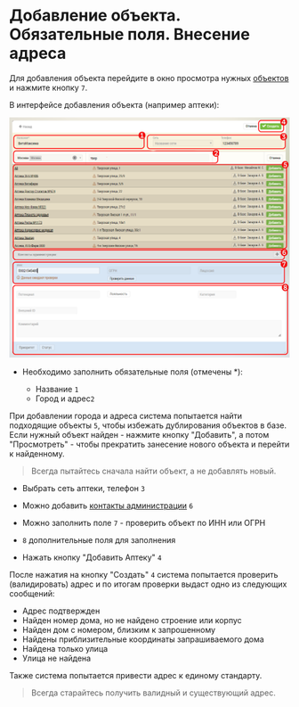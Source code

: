 # Добавление объекта. Обязательные поля. Внесение адреса

Для добавления объекта перейдите в окно просмотра нужных [объектов](database-object.html) и нажмите кнопку `7`.

В интерфейсе добавления объекта (например аптеки): 

![](../images/database-object-add.png)

- Необходимо заполнить обязательные поля (отмечены *):

  - Название `1`
  - Город и адрес`2`
  
  
При добавлении города и адреса система попытается найти подходящие объекты `5`, чтобы избежать дублирования объектов в базе.
Если нужный объект найден - нажмите кнопку "Добавить", а потом "Просмотреть" - чтобы прекратить занесение нового объекта и перейти к найденному.

> Всегда пытайтесь сначала найти объект, а не добавлять новый.
  - Выбрать сеть аптеки, телефон `3`

- Можно добавить [контакты администрации](database-object-contact.html) `6`  

- Можно заполнить поле `7` - проверить объект по ИНН или ОГРН
- `8` дополнительные поля для заполнения
- Нажать кнопку "Добавить Аптеку" `4`

После нажатия на кнопку "Создать" `4` система попытается проверить (валидировать) адрес и по итогам проверки выдаст одно из следующих сообщений:
 
- Адрес подтвержден
- Найден номер дома, но не найдено строение или корпус
- Найден дом с номером, близким к запрошенному
- Найдены приблизительные координаты запрашиваемого дома
- Найдена только улица
- Улица не найдена

Также система попытается привести адрес к единому стандарту.

> Всегда старайтесь получить валидный и существующий адрес.
